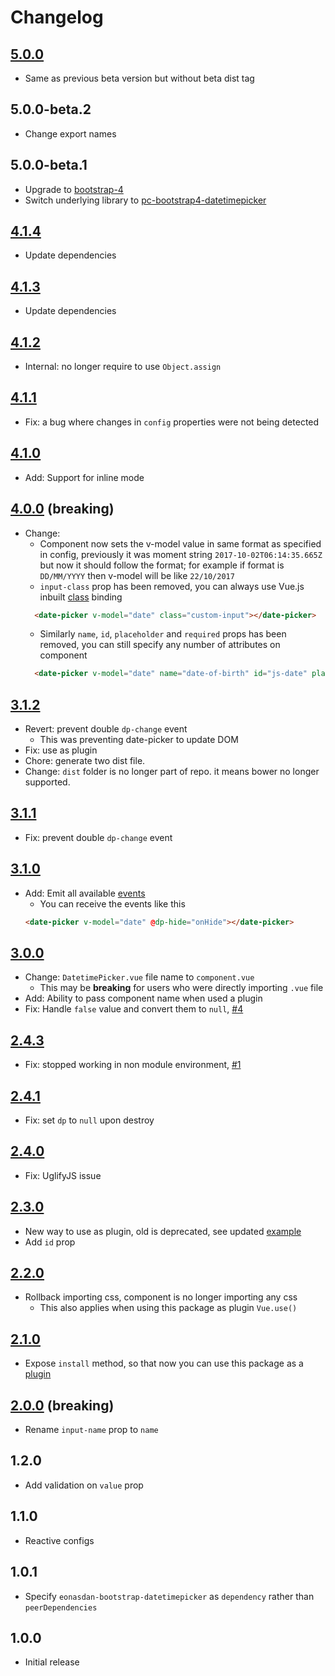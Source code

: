 # Changelog

## [5.0.0](https://github.com/ankurk91/vue-bootstrap-datetimepicker/compare/4.1.3...5.0.0)
* Same as previous beta version but without beta dist tag

## 5.0.0-beta.2
* Change export names 

## 5.0.0-beta.1
* Upgrade to [bootstrap-4](https://github.com/pingcheng/bootstrap4-datetimepicker)
* Switch underlying library to [pc-bootstrap4-datetimepicker](https://github.com/pingcheng/bootstrap4-datetimepicker)

## [4.1.4](https://github.com/ankurk91/vue-bootstrap-datetimepicker/compare/4.1.3...4.1.4)
* Update dependencies

## [4.1.3](https://github.com/ankurk91/vue-bootstrap-datetimepicker/compare/4.1.2...4.1.3)
* Update dependencies

## [4.1.2](https://github.com/ankurk91/vue-bootstrap-datetimepicker/compare/4.1.1...4.1.2) 
* Internal: no longer require to use `Object.assign`

## [4.1.1](https://github.com/ankurk91/vue-bootstrap-datetimepicker/compare/4.1.0...4.1.1) 
* Fix: a bug where changes in `config` properties were not being detected

## [4.1.0](https://github.com/ankurk91/vue-bootstrap-datetimepicker/compare/4.0.0...4.1.0) 
* Add: Support for inline mode
        
## [4.0.0](https://github.com/ankurk91/vue-bootstrap-datetimepicker/compare/3.1.2...4.0.0) (breaking)
* Change:
    - Component now sets the v-model value in same format as specified in config, previously it was moment string `2017-10-02T06:14:35.665Z` but now it should follow the format; for example if format is `DD/MM/YYYY` then v-model will be like `22/10/2017`
    - `input-class` prop has been removed, you can always use Vue.js inbuilt [class](https://vuejs.org/v2/guide/class-and-style.html#With-Components) binding
    ```html
      <date-picker v-model="date" class="custom-input"></date-picker>
    ```   
    - Similarly `name`, `id`, `placeholder` and `required` props has been removed, you can still specify any number of attributes on component
    ```html
      <date-picker v-model="date" name="date-of-birth" id="js-date" placeholder="Select date" aria-required="true"></date-picker>
    ```
    
## [3.1.2](https://github.com/ankurk91/vue-bootstrap-datetimepicker/compare/3.1.1...3.1.2)
* Revert: prevent double `dp-change` event
    - This was preventing date-picker to update DOM
* Fix: use as plugin
* Chore: generate two dist file.
* Change: `dist` folder is no longer part of repo. it means bower no longer supported.

## [3.1.1](https://github.com/ankurk91/vue-bootstrap-datetimepicker/compare/3.1.0...3.1.1)
* Fix: prevent double `dp-change` event

## [3.1.0](https://github.com/ankurk91/vue-bootstrap-datetimepicker/compare/3.0.0...3.1.0)
* Add: Emit all available [events](eonasdan.github.io/bootstrap-datetimepicker/Events/)
    - You can receive the events like this
    ```html
    <date-picker v-model="date" @dp-hide="onHide"></date-picker>
    ```

## [3.0.0](https://github.com/ankurk91/vue-bootstrap-datetimepicker/compare/2.4.3...3.0.0)
* Change: `DatetimePicker.vue` file name to `component.vue`
    - This may be **breaking** for users who were directly importing `.vue` file
* Add: Ability to pass component name when used a plugin
* Fix: Handle `false` value and convert them to `null`, [#4](https://github.com/ankurk91/vue-bootstrap-datetimepicker/issues/4)

## [2.4.3](https://github.com/ankurk91/vue-bootstrap-datetimepicker/compare/2.4.2...2.4.3)
- Fix: stopped working in non module environment, [#1](https://github.com/ankurk91/vue-bootstrap-datetimepicker/issues/1)

## [2.4.1](https://github.com/ankurk91/vue-bootstrap-datetimepicker/compare/2.4.0...2.4.1)
- Fix: set `dp` to `null` upon destroy

## [2.4.0](https://github.com/ankurk91/vue-bootstrap-datetimepicker/compare/2.3.0...2.4.0)
- Fix: UglifyJS issue 

## [2.3.0](https://github.com/ankurk91/vue-bootstrap-datetimepicker/compare/2.2.0...2.3.0) 
- New way to use as plugin, old is deprecated, see updated [example](https://github.com/ankurk91/vue-bootstrap-datetimepicker#as-plugin)
- Add `id` prop
 
## [2.2.0](https://github.com/ankurk91/vue-bootstrap-datetimepicker/compare/2.1.0...2.2.0)
- Rollback importing css, component is no longer importing any css
    - This also applies when using this package as plugin `Vue.use()`
 
## [2.1.0](https://github.com/ankurk91/vue-bootstrap-datetimepicker/compare/2.0.0...2.1.0) 
* Expose `install` method, so that now you can use this package as a [plugin](https://vuejs.org/v2/guide/plugins.html)

## [2.0.0](https://github.com/ankurk91/vue-bootstrap-datetimepicker/compare/1.2.0...2.0.0) (breaking)
- Rename `input-name` prop to `name`

## 1.2.0
* Add validation on `value` prop

## 1.1.0
* Reactive configs 

## 1.0.1
* Specify ``eonasdan-bootstrap-datetimepicker`` as ``dependency`` rather than ``peerDependencies``

## 1.0.0
- Initial release
